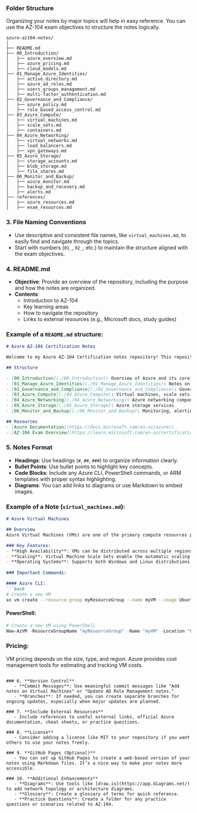 ### Folder Structure
Organizing your notes by major topics will help in easy reference. You can use the AZ-104 exam objectives to structure the notes logically.

```
azure-az104-notes/
│
├── README.md
├── 00_Introduction/
│   ├── azure_overview.md
│   ├── azure_pricing.md
│   ├── cloud_models.md
├── 01_Manage_Azure_Identities/
│   ├── active_directory.md
│   ├── azure_ad_roles.md
│   ├── users_groups_management.md
│   ├── multi-factor_authentication.md
├── 02_Governance_and_Compliance/
│   ├── azure_policy.md
│   ├── role_based_access_control.md
├── 03_Azure_Compute/
│   ├── virtual_machines.md
│   ├── scale_sets.md
│   ├── containers.md
├── 04_Azure_Networking/
│   ├── virtual_networks.md
│   ├── load_balancers.md
│   ├── vpn_gateways.md
├── 05_Azure_Storage/
│   ├── storage_accounts.md
│   ├── blob_storage.md
│   ├── file_shares.md
├── 06_Monitor_and_Backup/
│   ├── azure_monitor.md
│   ├── backup_and_recovery.md
│   ├── alerts.md
├── references/
│   ├── azure_resources.md
│   ├── exam_resources.md
```

### 3. **File Naming Conventions**
   - Use descriptive and consistent file names, like `virtual_machines.md`, to easily find and navigate through the topics.
   - Start with numbers (`01_`, `02_`, etc.) to maintain the structure aligned with the exam objectives.

### 4. **README.md**
   - **Objective**: Provide an overview of the repository, including the purpose and how the notes are organized.
   - **Contents**:
     - Introduction to AZ-104
     - Key learning areas
     - How to navigate the repository
     - Links to external resources (e.g., Microsoft docs, study guides)

### Example of a `README.md` structure:
```md
# Azure AZ-104 Certification Notes

Welcome to my Azure AZ-104 Certification notes repository! This repository contains detailed notes based on the objectives of the AZ-104 exam, structured to help with both learning and future reference.

## Structure

- [00_Introduction](./00_Introduction): Overview of Azure and its core concepts
- [01_Manage_Azure_Identities](./01_Manage_Azure_Identities): Notes on managing Azure identities, including Active Directory and role-based access control (RBAC)
- [02_Governance_and_Compliance](./02_Governance_and_Compliance): Governance, policy, and compliance-related topics
- [03_Azure_Compute](./03_Azure_Compute): Virtual machines, scale sets, and container services
- [04_Azure_Networking](./04_Azure_Networking): Azure networking components
- [05_Azure_Storage](./05_Azure_Storage): Azure storage services
- [06_Monitor_and_Backup](./06_Monitor_and_Backup): Monitoring, alerting, and backup strategies

## Resources
- [Azure Documentation](https://docs.microsoft.com/en-us/azure/)
- [AZ-104 Exam Overview](https://learn.microsoft.com/en-us/certifications/exams/az-104)

```

### 5. **Notes Format**
   - **Headings**: Use headings (`#`, `##`, `###`) to organize information clearly.
   - **Bullet Points**: Use bullet points to highlight key concepts.
   - **Code Blocks**: Include any Azure CLI, PowerShell commands, or ARM templates with proper syntax highlighting.
   - **Diagrams**: You can add links to diagrams or use Markdown to embed images.

### Example of a Note (`virtual_machines.md`):
```md
# Azure Virtual Machines

## Overview
Azure Virtual Machines (VMs) are one of the primary compute resources provided by Azure. They offer flexibility for running different workloads in the cloud.

### Key Features:
- **High Availability**: VMs can be distributed across multiple regions and availability zones for redundancy.
- **Scaling**: Virtual Machine Scale Sets enable the automatic scaling of VMs.
- **Operating Systems**: Supports both Windows and Linux distributions.
  
### Important Commands:

#### Azure CLI:
```bash
# Create a new VM
az vm create --resource-group myResourceGroup --name myVM --image UbuntuLTS
```

#### PowerShell:
```powershell
# Create a new VM using PowerShell
New-AzVM -ResourceGroupName "myResourceGroup" -Name "myVM" -Location "East US" -Image "UbuntuLTS"
```

### Pricing:
VM pricing depends on the size, type, and region. Azure provides cost management tools for estimating and tracking VM costs.
```

### 6. **Version Control**
   - **Commit Messages**: Use meaningful commit messages like "Add notes on Virtual Machines" or "Update AD Role Management notes."
   - **Branches**: If needed, you can create separate branches for ongoing updates, especially when major updates are planned.

### 7. **Include External Resources**
   - Include references to useful external links, official Azure documentation, cheat sheets, or practice questions.

### 8. **License**
   - Consider adding a license like MIT to your repository if you want others to use your notes freely.

### 9. **GitHub Pages (Optional)**
   - You can set up GitHub Pages to create a web-based version of your notes using Markdown files. It’s a nice way to make your notes more accessible.

### 10. **Additional Enhancements**
   - **Diagrams**: Use tools like [draw.io](https://app.diagrams.net/) to add network topology or architecture diagrams.
   - **Glossary**: Create a glossary of terms for quick reference.
   - **Practice Questions**: Create a folder for any practice questions or scenarios related to AZ-104.

